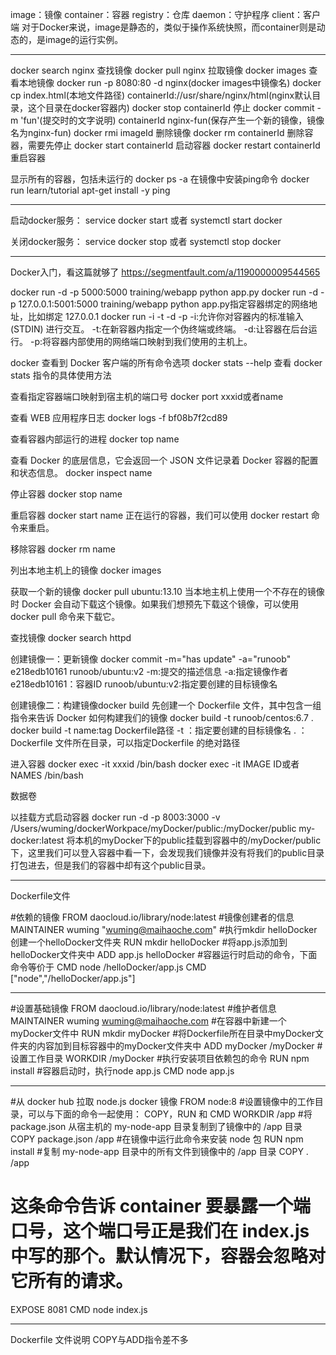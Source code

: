 image：镜像
container：容器
registry：仓库
daemon：守护程序
client：客户端
对于Docker来说，image是静态的，类似于操作系统快照，而container则是动态的，是image的运行实例。

----------------------------------------------------------------------------------------------

docker search nginx 查找镜像
docker pull nginx 拉取镜像
docker images 查看本地镜像
docker run -p 8080:80 -d nginx(docker images中镜像名)
docker cp index.html(本地文件路径) containerId://usr/share/nginx/html(nginx默认目录，这个目录在docker容器内)
docker stop containerId 停止
docker commit -m 'fun'(提交时的文字说明) containerId nginx-fun(保存产生一个新的镜像，镜像名为nginx-fun)
docker rmi imageId 删除镜像
docker rm containerId 删除容器，需要先停止
docker start containerId 启动容器
docker restart containerId 重启容器



显示所有的容器，包括未运行的
docker ps -a
在镜像中安装ping命令
docker run learn/tutorial apt-get install -y ping





----------------------------------------------------------------------------------------------

启动docker服务：
    service docker start 或者 systemctl start docker

关闭docker服务：
    service docker stop 或者 systemctl stop docker

----------------------------------------------------------------------------------------------



Docker入门，看这篇就够了
https://segmentfault.com/a/1190000009544565


docker run -d -p 5000:5000 training/webapp python app.py
docker run -d -p 127.0.0.1:5001:5000 training/webapp python app.py指定容器绑定的网络地址，比如绑定 127.0.0.1
docker run -i -t -d -p
-i:允许你对容器内的标准输入 (STDIN) 进行交互。
-t:在新容器内指定一个伪终端或终端。
-d:让容器在后台运行。
-p:将容器内部使用的网络端口映射到我们使用的主机上。


docker 查看到 Docker 客户端的所有命令选项
docker stats --help 查看 docker stats 指令的具体使用方法


查看指定容器端口映射到宿主机的端口号
docker port xxxid或者name


查看 WEB 应用程序日志
docker logs -f bf08b7f2cd89

查看容器内部运行的进程
docker top name

查看 Docker 的底层信息，它会返回一个 JSON 文件记录着 Docker 容器的配置和状态信息。
docker inspect name

停止容器
docker stop name

重启容器
docker start name
正在运行的容器，我们可以使用 docker restart 命令来重启。

移除容器
docker rm name

列出本地主机上的镜像
docker images

获取一个新的镜像
docker pull ubuntu:13.10
当本地主机上使用一个不存在的镜像时 Docker 会自动下载这个镜像。如果我们想预先下载这个镜像，可以使用 docker pull 命令来下载它。

查找镜像
docker search httpd


创建镜像一：更新镜像
docker commit -m="has update" -a="runoob" e218edb10161 runoob/ubuntu:v2
-m:提交的描述信息
-a:指定镜像作者
e218edb10161：容器ID
runoob/ubuntu:v2:指定要创建的目标镜像名


创建镜像二：构建镜像docker build
先创建一个 Dockerfile 文件，其中包含一组指令来告诉 Docker 如何构建我们的镜像
docker build -t runoob/centos:6.7 .
docker build -t name:tag Dockerfile路径
-t ：指定要创建的目标镜像名
. ：Dockerfile 文件所在目录，可以指定Dockerfile 的绝对路径


进入容器
docker exec -it xxxid /bin/bash
docker exec -it IMAGE ID或者NAMES /bin/bash

数据卷

以挂载方式启动容器
docker run -d -p 8003:3000 -v /Users/wuming/dockerWorkpace/myDocker/public:/myDocker/public my-docker:latest
将本机的myDocker下的public挂载到容器中的/myDocker/public下，这里我们可以登入容器中看一下，会发现我们镜像并没有将我们的public目录打包进去，但是我们的容器中却有这个public目录。



---------------------------------------------------------------------------------------------------------
Dockerfile文件

#依赖的镜像
FROM daocloud.io/library/node:latest
#镜像创建者的信息
MAINTAINER wuming "wuming@maihaoche.com"
#执行mkdir helloDocker创建一个helloDocker文件夹
RUN mkdir helloDocker
#将app.js添加到helloDocker文件夹中
ADD app.js  helloDocker
#容器运行时启动的命令，下面命令等价于 CMD node /helloDocker/app.js
CMD ["node","/helloDocker/app.js"]

--------

#设置基础镜像
FROM daocloud.io/library/node:latest
#维护者信息
MAINTAINER wuming wuming@maihaoche.com
#在容器中新建一个myDocker文件中
RUN mkdir myDocker
#将Dockerfile所在目录中myDocker文件夹的内容加到目标容器中的myDocker文件夹中
ADD myDocker  /myDocker
#设置工作目录
WORKDIR /myDocker
#执行安装项目依赖包的命令
RUN npm install
#容器启动时，执行node app.js
CMD node app.js

--------

#从 docker hub 拉取 node.js docker 镜像
FROM node:8
#设置镜像中的工作目录，可以与下面的命令一起使用： COPY，RUN 和 CMD
WORKDIR /app
#将 package.json 从宿主机的 my-node-app 目录复制到了镜像中的 /app 目录
COPY package.json /app
#在镜像中运行此命令来安装 node 包
RUN npm install
#复制 my-node-app 目录中的所有文件到镜像中的 /app 目录
COPY . /app
# 这条命令告诉 container 要暴露一个端口号，这个端口号正是我们在 index.js 中写的那个。默认情况下，容器会忽略对它所有的请求。
EXPOSE 8081
CMD node index.js

--------

Dockerfile 文件说明
COPY与ADD指令差不多

